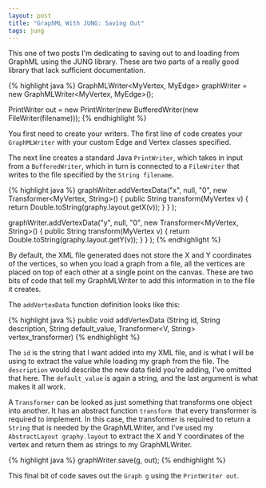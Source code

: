 ```yaml
--- 
layout: post
title: "GraphML With JUNG: Saving Out"
tags: jung
---
```


This one of two posts I'm dedicating to saving out to and loading from GraphML using the
JUNG library. These are two parts of a really good library that lack sufficient documentation.

{% highlight java %}
GraphMLWriter<MyVertex, MyEdge> graphWriter = new GraphMLWriter<MyVertex, MyEdge>();

PrintWriter out = new PrintWriter(new BufferedWriter(new FileWriter(filename)));
{% endhighlight %}

You first need to create your writers. The first line of code creates your
`GraphMLWriter` with your custom Edge and Vertex classes specified.

The next line creates a standard Java `PrintWriter`, which takes in input from a
`BufferedWriter`, which in turn is connected to a `FileWriter` that writes to the file
specified by the `String filename`. 

{% highlight java %}
graphWriter.addVertexData("x", null, "0",
    new Transformer<MyVertex, String>() {
        public String transform(MyVertex v) {
            return Double.toString(graphy.layout.getX(v));
        }
    }
);

graphWriter.addVertexData("y", null, "0",
    new Transformer<MyVertex, String>() {
        public String transform(MyVertex v) {
            return Double.toString(graphy.layout.getY(v));
       }
    }
);
{% endhighlight %}

By default, the XML file generated does not store the X and Y coordinates of the
vertices, so when you load a graph from a file, all the vertices are placed on top
of each other at a single point on the canvas. These are two bits of code that tell
my GraphMLWriter to add this information in to the file it creates.

The `addVertexData` function definition looks like this:

{% highlight java %}
public void addVertexData (String id,
                           String description,
                           String default_value,
                           Transformer<V, String> vertex_transformer)
{% endhighlight %}

The `id` is the string that I want added into my XML file, and is what I will be
using to extract the value while loading my graph from the file. The `description`
would describe the new data field you're adding, I've omitted that here. The `default_value`
is again a string, and the last argument is what makes it all work.

A `Transformer` can be looked as just something that transforms one object into another.
It has an abstract function `transform `that every transformer is required to implement.
In this case, the transformer is required to return a `String` that is needed by the
GraphMLWriter, and I've used my `AbstractLayout graphy.layout` to extract the X and Y
coordinates of the vertex and return them as strings to my GraphMLWriter.

{% highlight java %}
graphWriter.save(g, out);
{% endhighlight %}

This final bit of code saves out the `Graph g` using the `PrintWriter out`.
